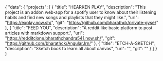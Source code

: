 {
  "data": {
    "projects": [
        {
          "title":  "HEARKEN PLAY",
          "description": "This project is an addon web-app for a spotify user to know about their listening habits and find new songs and playlists that they might like.",
          "url": "https://explay.now.sh/",
          "git": "https://github.com/bharathck/private-gyse/"
        },
        {
          "title":  "FEED YOU",
          "description": "A reddit like basic platform to post articles with markdown support.",
          "url": "https://redditclone.bharathchandra541.now.sh/",
          "git": "https://github.com/bharathck/AngularJrn/"
        },
                {
          "title":  "ETCH-A-SKETCH",
          "description": "Sketch book to learn all about canvas",
          "url": "",
          "git": ""
        }
      ]
  }
}
